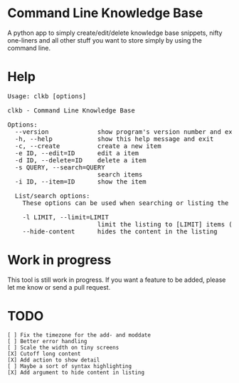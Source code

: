 Command Line Knowledge Base
====
A python app to simply create/edit/delete knowledge base snippets, nifty one-liners and all other stuff you want to store simply by using the command line.

Help
====
<pre>
Usage: clkb [options]

clkb - Command Line Knowledge Base

Options:
  --version             show program's version number and exit
  -h, --help            show this help message and exit
  -c, --create          create a new item
  -e ID, --edit=ID      edit a item
  -d ID, --delete=ID    delete a item
  -s QUERY, --search=QUERY
                        search items
  -i ID, --item=ID      show the item

  List/search options:
    These options can be used when searching or listing the items

    -l LIMIT, --limit=LIMIT
                        limit the listing to [LIMIT] items (default 50)
    --hide-content      hides the content in the listing
</pre>

Work in progress
====
This tool is still work in progress. If you want a feature to be added, please let me know or send a pull request.

TODO
======
    [ ] Fix the timezone for the add- and moddate
    [ ] Better error handling
    [ ] Scale the width on tiny screens
    [X] Cutoff long content
    [X] Add action to show detail
    [ ] Maybe a sort of syntax highlighting
    [X] Add argument to hide content in listing
